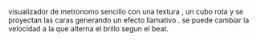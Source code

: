visualizador de metronomo sencillo con una textura , un cubo rota y se proyectan las caras generando un efecto llamativo .
se puede cambiar la velocidad a la que alterna el brillo segun el beat.


